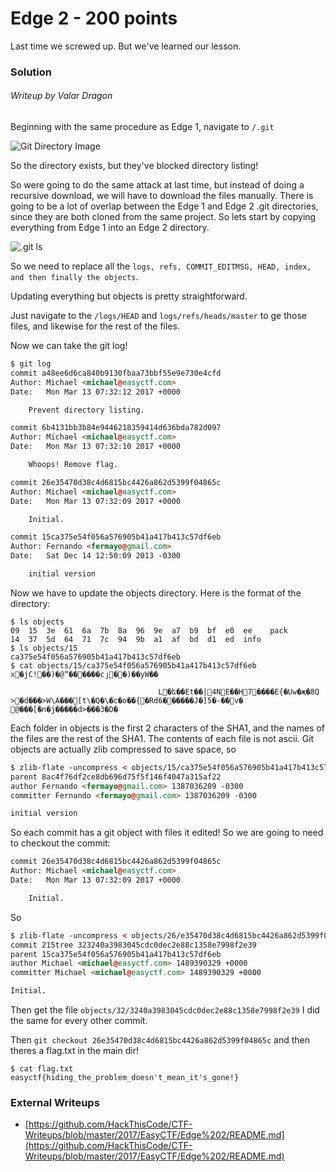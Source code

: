 # Edge 2 - 200 points

Last time we screwed up. But we've learned our lesson.

### Solution
###### Writeup by Valar Dragon

Beginning with the same procedure as Edge 1, navigate to `/.git`

![Git Directory Image](https://raw.githubusercontent.com/HackThisCode/CTF-Writeups/master/2017/EasyCTF/Edge%202/gitDir.png)

So the directory exists, but they've blocked directory listing!

So were going to do the same attack at last time, but instead of doing a recursive download, we will have to download the files manually.
There is going to be a lot of overlap between the Edge 1 and Edge 2 .git directories, since they are both cloned from the same project.
So lets start by copying everything from Edge 1 into an Edge 2 directory.

![.git ls](https://raw.githubusercontent.com/HackThisCode/CTF-Writeups/master/2017/EasyCTF/Edge%202/gitLs.png)

So we need to replace all the `logs, refs, COMMIT_EDITMSG, HEAD, index, and then finally the objects`.

Updating everything but objects is pretty straightforward.

Just navigate to the `/logs/HEAD` and `logs/refs/heads/master` to ge those files, and likewise for the rest of the files.

Now we can take the git log!

``` html
$ git log
commit a48ee6d6ca840b9130fbaa73bbf55e9e730e4cfd
Author: Michael <michael@easyctf.com>
Date:   Mon Mar 13 07:32:12 2017 +0000

    Prevent directory listing.

commit 6b4131bb3b84e9446218359414d636bda782d097
Author: Michael <michael@easyctf.com>
Date:   Mon Mar 13 07:32:10 2017 +0000

    Whoops! Remove flag.

commit 26e35470d38c4d6815bc4426a862d5399f04865c
Author: Michael <michael@easyctf.com>
Date:   Mon Mar 13 07:32:09 2017 +0000

    Initial.

commit 15ca375e54f056a576905b41a417b413c57df6eb
Author: Fernando <fermayo@gmail.com>
Date:   Sat Dec 14 12:50:09 2013 -0300

    initial version

```

Now we have to update the objects directory. Here is the format of the directory:

```
$ ls objects
09  15  3e  61  6a  7b  8a  96  9e  a7  b9  bf  e0  ee    pack
14  37  5d  64  71  7c  94  9b  a1  af  bd  d1  ed  info
$ ls objects/15
ca375e54f056a576905b41a417b413c57df6eb
$ cat objects/15/ca375e54f056a576905b41a417b413c57df6eb
x�jC!��)�@ˮ������cյ��)��yW��

                                 L�ե��Et��|4NE��H7����E{�Uw�җ�8Q	>�d���>W\A���[t\�Q�\�c�o��{�Rd6������J�]5�-��v�	@���[�n�j�����d>���3�D�
```
Each folder in objects is the first 2 characters of the SHA1, and the names of the files are the rest of the SHA1.
The contents of each file is not ascii.
Git objects are actually zlib compressed to save space, so
``` html
$ zlib-flate -uncompress < objects/15/ca375e54f056a576905b41a417b413c57df6eb commit 220tree 7b456b0125e74b44d1147182019c704c53132013
parent 8ac4f76df2ce8db696d75f5f146f4047a315af22
author Fernando <fermayo@gmail.com> 1387036209 -0300
committer Fernando <fermayo@gmail.com> 1387036209 -0300

initial version

```
So each commit has a git object with files it edited!
So we are going to need to checkout the commit:
``` html
commit 26e35470d38c4d6815bc4426a862d5399f04865c
Author: Michael <michael@easyctf.com>
Date:   Mon Mar 13 07:32:09 2017 +0000

    Initial.
```
So

``` html
$ zlib-flate -uncompress < objects/26/e35470d38c4d6815bc4426a862d5399f04865c
commit 215tree 323240a3983045cdc0dec2e88c1358e7998f2e39
parent 15ca375e54f056a576905b41a417b413c57df6eb
author Michael <michael@easyctf.com> 1489390329 +0000
committer Michael <michael@easyctf.com> 1489390329 +0000

Initial.

```
Then get the file `objects/32/3240a3983045cdc0dec2e88c1358e7998f2e39`
I did the same for every other commit.

Then `git checkout 26e35470d38c4d6815bc4426a862d5399f04865c`
and then theres a flag.txt in the main dir!
```
$ cat flag.txt
easyctf{hiding_the_problem_doesn't_mean_it's_gone!}

```


### External Writeups

* [https://github.com/HackThisCode/CTF-Writeups/blob/master/2017/EasyCTF/Edge%202/README.md](https://github.com/HackThisCode/CTF-Writeups/blob/master/2017/EasyCTF/Edge%202/README.md)
